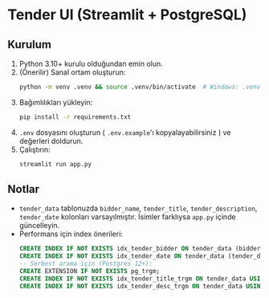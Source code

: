 # Tender UI (Streamlit + PostgreSQL)

## Kurulum
1) Python 3.10+ kurulu olduğundan emin olun.
2) (Önerilir) Sanal ortam oluşturun:
   ```bash
   python -m venv .venv && source .venv/bin/activate  # Windows: .venv\Scripts\activate
   ```
3) Bağımlılıkları yükleyin:
   ```bash
   pip install -r requirements.txt
   ```
4) `.env` dosyasını oluşturun ( `.env.example`'ı kopyalayabilirsiniz ) ve değerleri doldurun.
5) Çalıştırın:
   ```bash
   streamlit run app.py
   ```

## Notlar
- `tender_data` tablonuzda `bidder_name`, `tender_title`, `tender_description`, `tender_date` kolonları varsayılmıştır. İsimler farklıysa `app.py` içinde güncelleyin.
- Performans için index önerileri:
  ```sql
  CREATE INDEX IF NOT EXISTS idx_tender_bidder ON tender_data (bidder_name);
  CREATE INDEX IF NOT EXISTS idx_tender_date ON tender_data (tender_date);
  -- Serbest arama için (Postgres 12+):
  CREATE EXTENSION IF NOT EXISTS pg_trgm;
  CREATE INDEX IF NOT EXISTS idx_tender_title_trgm ON tender_data USING gin (tender_title gin_trgm_ops);
  CREATE INDEX IF NOT EXISTS idx_tender_desc_trgm ON tender_data USING gin (tender_description gin_trgm_ops);
  ```
